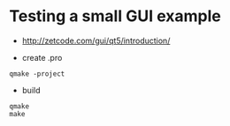 # Testing a small GUI example

* http://zetcode.com/gui/qt5/introduction/

* create .pro

```
qmake -project
```

* build

```
qmake
make
```

